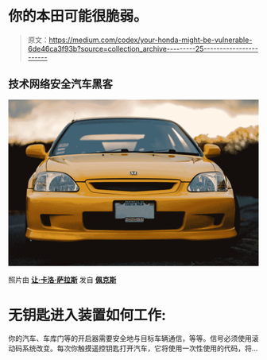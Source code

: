 # 你的本田可能很脆弱。

> 原文：<https://medium.com/codex/your-honda-might-be-vulnerable-6de46ca3f93b?source=collection_archive---------25----------------------->

## 技术网络安全汽车黑客

![](img/2b643289f4749f8549d83fcd5c6c9cbe.png)

照片由 [**让·卡洛·萨拉斯**](https://www.pexels.com/@jean-carlo-salas-306142?utm_content=attributionCopyText&utm_medium=referral&utm_source=pexels) 发自 [**佩克斯**](https://www.pexels.com/photo/yellow-car-vehicle-rims-6144001/?utm_content=attributionCopyText&utm_medium=referral&utm_source=pexels)

# 无钥匙进入装置如何工作:

你的汽车、车库门等的开启器需要安全地与目标车辆通信，等等。信号必须使用滚动码系统改变。每次你触摸遥控钥匙打开汽车，它将使用一次性使用的代码，将…